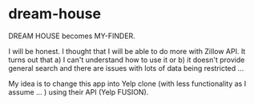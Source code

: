 # dream-house

DREAM HOUSE becomes MY-FINDER.

I will be honest. I thought that I will be able to do more with Zillow API. It turns out that a) I can't understand how to use it or b) it doesn't provide general search and there are issues with lots of data being restricted ...

My idea is to change this app into Yelp clone (with less functionality as I assume ... ) using their API (Yelp FUSION). 